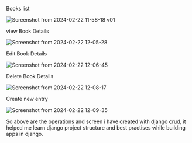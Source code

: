 Books list

![Screenshot from 2024-02-22 11-58-18 v01](https://github.com/shivamk01here/Django-Crud/assets/76896782/c28e4a35-20ab-49ed-8d54-8235f91e79a4)


view Book Details

![Screenshot from 2024-02-22 12-05-28](https://github.com/shivamk01here/Django-Crud/assets/76896782/7df3cf27-fd1c-456e-90e0-e87651f72475)

Edit Book Details

![Screenshot from 2024-02-22 12-06-45](https://github.com/shivamk01here/Django-Crud/assets/76896782/72369127-42ae-4a7d-9232-58dda5bae0b4)

Delete Book Details 

![Screenshot from 2024-02-22 12-08-17](https://github.com/shivamk01here/Django-Crud/assets/76896782/e44d6e97-8ce9-451e-bd1d-e1e0478bac33)

Create new entry

![Screenshot from 2024-02-22 12-09-35](https://github.com/shivamk01here/Django-Crud/assets/76896782/647e8224-7f88-4df6-a792-a40c16c12418)

So above are the operations and screen i have created with django crud, it helped me learn django project structure and best practises while building apps in django.
